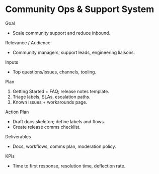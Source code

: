 # Community Ops & Support System

Goal
- Scale community support and reduce inbound.

Relevance / Audience
- Community managers, support leads, engineering liaisons.

Inputs
- Top questions/issues, channels, tooling.

Plan
1) Getting Started + FAQ; release notes template.
2) Triage labels, SLAs, escalation paths.
3) Known issues + workarounds page.

Action Plan
- Draft docs skeleton; define labels and flows.
- Create release comms checklist.

Deliverables
- Docs, workflows, comms plan, moderation policy.

KPIs
- Time to first response, resolution time, deflection rate.

